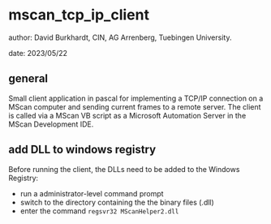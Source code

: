 # mscan_tcp_ip_client

author: David Burkhardt, CIN, AG Arrenberg, Tuebingen University.

date: 2023/05/22

## general
Small client application in pascal for implementing a TCP/IP connection on a MScan computer and sending current frames to a remote server. 
The client is called via a MScan VB script as a Microsoft Automation Server in the MScan Development IDE.

## add DLL to  windows registry
Before running the client, the DLLs need to be added to the Windows Registry:
- run a administrator-level command prompt
- switch to the directory containing the the binary files (.dll)
- enter the command <code>regsvr32 MScanHelper2.dll</code>
